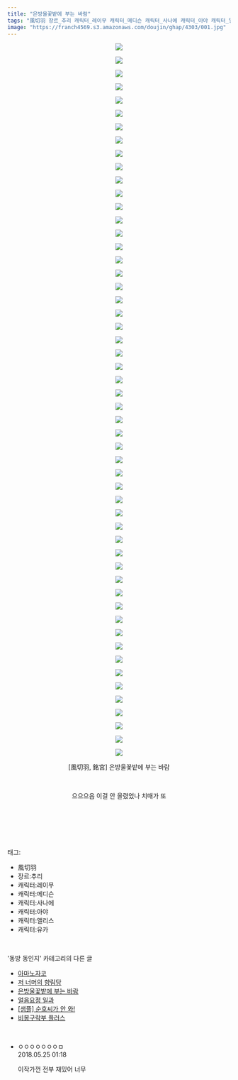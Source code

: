 ```yaml
---
title: "은방울꽃밭에 부는 바람"
tags: "風切羽 장르_추리 캐릭터_레이무 캐릭터_메디슨 캐릭터_사나에 캐릭터_아야 캐릭터_앨리스 캐릭터_유카 銘宮 동방_동인지"
image: "https://franch4569.s3.amazonaws.com/doujin/ghap/4303/001.jpg"
---
```

<div class="article">
<p style="text-align: center; clear: none; float: none;"><img src="{{ site.imgserver2 }}/ghap/4303/001.jpg"/></p>
<p style="text-align: center; clear: none; float: none;"><img src="{{ site.imgserver2 }}/ghap/4303/002.jpg"/></p>
<p style="text-align: center; clear: none; float: none;"><img src="{{ site.imgserver2 }}/ghap/4303/003.jpg"/></p>
<p style="text-align: center; clear: none; float: none;"><img src="{{ site.imgserver2 }}/ghap/4303/004.jpg"/></p>
<p style="text-align: center; clear: none; float: none;"><img src="{{ site.imgserver2 }}/ghap/4303/005.jpg"/></p>
<p style="text-align: center; clear: none; float: none;"><img src="{{ site.imgserver2 }}/ghap/4303/006.jpg"/></p>
<p style="text-align: center; clear: none; float: none;"><img src="{{ site.imgserver2 }}/ghap/4303/007.jpg"/></p>
<p style="text-align: center; clear: none; float: none;"><img src="{{ site.imgserver2 }}/ghap/4303/008.jpg"/></p>
<p style="text-align: center; clear: none; float: none;"><img src="{{ site.imgserver2 }}/ghap/4303/009.jpg"/></p>
<p style="text-align: center; clear: none; float: none;"><img src="{{ site.imgserver2 }}/ghap/4303/010.jpg"/></p>
<p style="text-align: center; clear: none; float: none;"><img src="{{ site.imgserver2 }}/ghap/4303/011.jpg"/></p>
<p style="text-align: center; clear: none; float: none;"><img src="{{ site.imgserver2 }}/ghap/4303/012.jpg"/></p>
<p style="text-align: center; clear: none; float: none;"><img src="{{ site.imgserver2 }}/ghap/4303/013.jpg"/></p>
<p style="text-align: center; clear: none; float: none;"><img src="{{ site.imgserver2 }}/ghap/4303/014.jpg"/></p>
<p style="text-align: center; clear: none; float: none;"><img src="{{ site.imgserver2 }}/ghap/4303/015.jpg"/></p>
<p style="text-align: center; clear: none; float: none;"><img src="{{ site.imgserver2 }}/ghap/4303/016.jpg"/></p>
<p style="text-align: center; clear: none; float: none;"><img src="{{ site.imgserver2 }}/ghap/4303/017.jpg"/></p>
<p style="text-align: center; clear: none; float: none;"><img src="{{ site.imgserver2 }}/ghap/4303/018.jpg"/></p>
<p style="text-align: center; clear: none; float: none;"><img src="{{ site.imgserver2 }}/ghap/4303/019.jpg"/></p>
<p style="text-align: center; clear: none; float: none;"><img src="{{ site.imgserver2 }}/ghap/4303/020.jpg"/></p>
<p style="text-align: center; clear: none; float: none;"><img src="{{ site.imgserver2 }}/ghap/4303/021.jpg"/></p>
<p style="text-align: center; clear: none; float: none;"><img src="{{ site.imgserver2 }}/ghap/4303/022.jpg"/></p>
<p style="text-align: center; clear: none; float: none;"><img src="{{ site.imgserver2 }}/ghap/4303/023.jpg"/></p>
<p style="text-align: center; clear: none; float: none;"><img src="{{ site.imgserver2 }}/ghap/4303/024.jpg"/></p>
<p style="text-align: center; clear: none; float: none;"><img src="{{ site.imgserver2 }}/ghap/4303/025.jpg"/></p>
<p style="text-align: center; clear: none; float: none;"><img src="{{ site.imgserver2 }}/ghap/4303/026.jpg"/></p>
<p style="text-align: center; clear: none; float: none;"><img src="{{ site.imgserver2 }}/ghap/4303/027.jpg"/></p>
<p style="text-align: center; clear: none; float: none;"><img src="{{ site.imgserver2 }}/ghap/4303/028.jpg"/></p>
<p style="text-align: center; clear: none; float: none;"><img src="{{ site.imgserver2 }}/ghap/4303/029.jpg"/></p>
<p style="text-align: center; clear: none; float: none;"><img src="{{ site.imgserver2 }}/ghap/4303/030.jpg"/></p>
<p style="text-align: center; clear: none; float: none;"><img src="{{ site.imgserver2 }}/ghap/4303/031.jpg"/></p>
<p style="text-align: center; clear: none; float: none;"><img src="{{ site.imgserver2 }}/ghap/4303/032.jpg"/></p>
<p style="text-align: center; clear: none; float: none;"><img src="{{ site.imgserver2 }}/ghap/4303/033.jpg"/></p>
<p style="text-align: center; clear: none; float: none;"><img src="{{ site.imgserver2 }}/ghap/4303/034.jpg"/></p>
<p style="text-align: center; clear: none; float: none;"><img src="{{ site.imgserver2 }}/ghap/4303/035.jpg"/></p>
<p style="text-align: center; clear: none; float: none;"><img src="{{ site.imgserver2 }}/ghap/4303/036.jpg"/></p>
<p style="text-align: center; clear: none; float: none;"><img src="{{ site.imgserver2 }}/ghap/4303/037.jpg"/></p>
<p style="text-align: center; clear: none; float: none;"><img src="{{ site.imgserver2 }}/ghap/4303/038.jpg"/></p>
<p style="text-align: center; clear: none; float: none;"><img src="{{ site.imgserver2 }}/ghap/4303/039.jpg"/></p>
<p style="text-align: center; clear: none; float: none;"><img src="{{ site.imgserver2 }}/ghap/4303/040.jpg"/></p>
<p style="text-align: center; clear: none; float: none;"><img src="{{ site.imgserver2 }}/ghap/4303/041.jpg"/></p>
<p style="text-align: center; clear: none; float: none;"><img src="{{ site.imgserver2 }}/ghap/4303/042.jpg"/></p>
<p style="text-align: center; clear: none; float: none;"><img src="{{ site.imgserver2 }}/ghap/4303/043.jpg"/></p>
<p style="text-align: center; clear: none; float: none;"><img src="{{ site.imgserver2 }}/ghap/4303/044.jpg"/></p>
<p style="text-align: center; clear: none; float: none;"><img src="{{ site.imgserver2 }}/ghap/4303/045.jpg"/></p>
<p style="text-align: center; clear: none; float: none;"><img src="{{ site.imgserver2 }}/ghap/4303/046.jpg"/></p>
<p style="text-align: center; clear: none; float: none;"><img src="{{ site.imgserver2 }}/ghap/4303/047.jpg"/></p>
<p style="text-align: center; clear: none; float: none;"><img src="{{ site.imgserver2 }}/ghap/4303/048.jpg"/></p>
<p style="text-align: center; clear: none; float: none;"><img src="{{ site.imgserver2 }}/ghap/4303/049.jpg"/></p>
<p style="text-align: center; clear: none; float: none;"><img src="{{ site.imgserver2 }}/ghap/4303/050.jpg"/></p>
<p style="text-align: center; clear: none; float: none;"><img src="{{ site.imgserver2 }}/ghap/4303/051.jpg"/></p>
<p style="text-align: center; clear: none; float: none;"><img src="{{ site.imgserver2 }}/ghap/4303/052.jpg"/></p>
<p style="text-align: center; clear: none; float: none;"><img src="{{ site.imgserver2 }}/ghap/4303/053.jpg"/></p>
<p style="text-align: center; clear: none; float: none;"><img src="{{ site.imgserver2 }}/ghap/4303/054.jpg"/></p>
<p style="text-align: center; clear: none; float: none;">[風切羽, 銘宮] 은방울꽃밭에 부는 바람</p>
<p style="text-align: center; clear: none; float: none;"><br/></p>
<p style="text-align: center; clear: none; float: none;">으으으음 이걸 안 올렸었나 치매가 또</p>
<p style="text-align: center; clear: none; float: none;"><br/></p>
<p><br/></p>
</div><br/>
<div class="tagTrail">
<p>태그: </p>
<ul>
<li>風切羽</li>
<li>장르:추리</li>
<li>캐릭터:레이무</li>
<li>캐릭터:메디슨</li>
<li>캐릭터:사나에</li>
<li>캐릭터:아야</li>
<li>캐릭터:앨리스</li>
<li>캐릭터:유카</li>
</ul>
</div><br/>
<div class="another">
<p>'동방 동인지' 카테고리의 다른 글</p>
<ul>
<li><a href="/ghap_4312">아마노자코</a></li>
<li><a href="/ghap_4311">저 너머의 향림당</a></li>
<li><a href="/ghap_4303">은방울꽃밭에 부는 바람</a></li>
<li><a href="/ghap_4302">얼음요정 일과</a></li>
<li><a href="/ghap_4297">[샘플] 순호씨가 안 와!</a></li>
<li><a href="/ghap_4294">비봉구락부 플러스</a></li>
</ul>
</div><br/>
<div class="cb_module cb_fluid">
<div class="cb_wrt cb_profile">
<div class="comment">
<ul>
<li class="cb_thumb_off" id="comment15261336">
<div class="cb_comment_area">
<div class="cb_info_area">
<div class="cb_section">
<span class="cb_nick_name">ㅇㅇㅇㅇㅇㅇㅇㅁ</span>
</div>
<div class="cb_section">
<span class="cb_date">2018.05.25 01:18 </span>
</div>
</div>
<div class="cb_dsc_comment">
<p class="cb_dsc">
											이작가껀 전부 재밌어 너무
										</p>
</div>
</div></li>
</ul>
</div>
</div><!-- commentList close -->
</div><br/>
